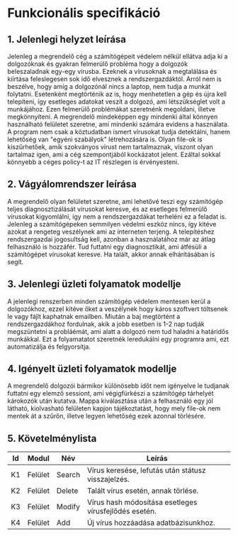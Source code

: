 # Funkcionális specifikáció
## 1. Jelenlegi helyzet leírása

Jelenleg a megrendelő cég a számítógépeit védelem nélkül ellátva adja ki a dolgozóknak és gyakran felmerülő probléma hogy a dolgozók beleszaladnak egy-egy vírusba. Ezeknek a vírusoknak a megtalálása és kiírtása feleslegesen sok idő elvesznek a rendszergazdáktól. Arról nem is beszélve, hogy amíg a dolgozónál nincs a laptop, nem tudja a munkát folytatni. Esetenként megtörténik az is, hogy menhetetlen a gép és újra kell telepíteni, így esetleges adatokat veszít a dolgozó, ami létszükséglet volt a munkájához. Ezen felmerülő problémákat szeretnénk megoldani, illetve megkönnyíteni. A megrendelő mindeképpen egy mindenki által könnyen használható felületet szeretne, ami mindenki számára evidens a használata. A program nem csak a köztudatban ismert vírusokat tudja detektálni, hanem lehetőség van "egyéni szabályok" létrehozására is. Olyan file-ok is kiszűrhetőek, amik szokványos vírust nem tartalmaznak, viszont olyan tartalmaz igen, ami a cég szempontjából kockázatot jelent. Ezáltal sokkal könnyebb a céges policy-t az IT részlegen is érvényesteni.

## 2. Vágyálomrendszer leírása

A megrendelő olyan felületet szeretne, ami lehetővé teszi egy számítógép teljes diagnosztizálását vírusokat keresve, és az esetleges felmerülő vírusokat kigyomlálni, így nem a rendszergazdákat terheléni ez a feladat is. Jelenleg a számítógépeken semmilyen védelmi eszköz nincs, így kitéve azokat a rengeteg veszélynek ami az interneten terjeng. A telepítéshez rendszergazdai jogosultság kell, azonban a használatához már az átlag felhasználó is hozzáfér. Tud futtatni egy diagnosztikát, ami átfésüli a számítógépet vírusokat keresve. Ha talált, akkor annak elhárításában is segít.

## 3. Jelenlegi üzleti folyamatok modellje

A jelenlegi renszerben minden számítógép védelem mentesen kerül a dolgozókhoz, ezzel kitéve őket a veszélynek hogy káros szoftvert töltsenek le vagy fájlt kaphatnak emailben. Miután a baj megtörtént a rendszergazdákhoz fordulnak, akik a jobb esetben is 1-2 nap tudják megszüntetni a probláémát, ami alatt a dolgozó nem tud haladni a határidős munkákkal. Ezt a folyamatatot szeretnék leredukálni egy programra ami, ezt automatizálja és felgyorsítja.

## 4. Igényelt üzleti folyamatok modellje

A megrendelő dolgozói bármikor különösebb ídőt nem igényelve le tudjanak futtatni egy elemző sessiont, ami végigfürkészi a számítógép tárhelyét károkozók után kutatva. Mappa kiválasztása után a felhasználó egy jól látható, kiolvasható felületen kapjon tájékoztatást, hogy mely file-ok nem mentek át a szűrőn, illetve legyen lehetőség ezek azonnal törlésére.

## 5. Követelménylista

| Id | Modul | Név | Leírás |
| :---: | --- | --- | --- |
| K1 | Felület | Search | Vírus keresése, lefutás után státusz visszajelzés. |
| K2 | Felület | Delete | Talált vírus esetén, annak törlése. |
| K3 | Felület | Modify | Vírus hash módosítása esetleges vírusfejlődés esetén. |
| K4 | Felület | Add | Új vírus hozzáadása adatbázisunkhoz. |
